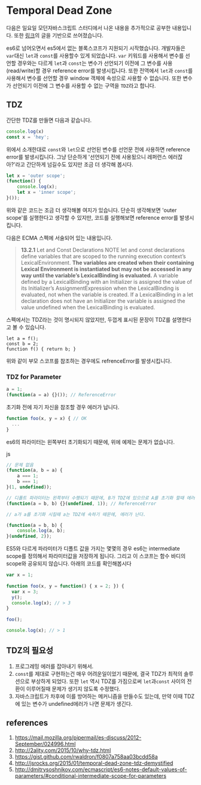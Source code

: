 # Temporal Dead Zone

다음은 일요일 모던자바스크립트 스터디에서 나온 내용을 추가적으로 공부한 내용입니다. 또한 [링크](http://jsrocks.org/2015/01/temporal-dead-zone-tdz-demystified)의 글을 기반으로 쓰어졌습니다.


es6로 넘어오면서 es5에서 없는 블록스코프가 지원되기 시작했습니다. 개발자들은 `var`대신 `let`과 `const`를 사용할수 있게 되었습니다. `var` 키워드를 사용해서 변수를 선언할 경우와는 다르게 `let`과 `const`는 변수가 선언되기 이전에 그 변수를 사용(read/write)할 경우 reference error를 발생시킵니다. 또한 전역에서 `let`과 `const`를 사용해서 변수를 선언할 경우 window 객체에 속성으로 사용할 수 없습니다. 또한 변수가 선언되기 이전에 그 변수를 사용할 수 없는 구역을 `TDZ`라고 합니다.

## TDZ

간단한 TDZ를 만들면 다음과 같습니다.

```js
console.log(x)
const x = 'hey';
```

위에서 소개한대로 `const`와 `let`으로 선언된 변수를 선언문 전에 사용하면 reference error를 발생시킵니다. 그냥 단순하게 '선언되기 전에 사용됬으니 레퍼런스 에러잖아?'라고 간단하게 넘길수도 있지만 조금 더 생각해 봅시다.

```js
let x = 'outer scope';
(function() {
    console.log(x);
    let x = 'inner scope';
}());
```

위와 같은 코드는 조금 더 생각해볼 여지가 있습니다. 단순히 생각해보면 'outer scope'를 실행한다고 생각할 수 있지만, 코드를 실행해보면 reference error를 발생시킵니다. 

다음은 ECMA 스펙에 서술되어 있는 내용입니다.

> **13.2.1** Let and Const Declarations
NOTE let and const declarations define variables that are scoped to the running execution context’s LexicalEnvironment. **The variables are created when their containing Lexical Environment is instantiated but may not be accessed in any way until the variable’s LexicalBinding is evaluated.** A variable defined by a LexicalBinding with an Initializer is assigned the value of its Initializer’s AssignmentExpression when the LexicalBinding is evaluated, not when the variable is created. If a LexicalBinding in a let declaration does not have an Initializer the variable is assigned the value undefined when the LexicalBinding is evaluated.

스펙에서는 TDZ라는 것이 명시되지 않았지만, 두껍게 표시된 문장이 TDZ를 설명한다고 볼 수 있습니다.

```
let a = f();
const b = 2;
function f() { return b; }
```

위와 같이 부모 스코프를 참조하는 경우에도 refrenceError를 발생시킵니다.


### TDZ for Parameter

```js
a = 1;
(function(a = a) {}()); // ReferenceError
```

초기화 전에 자기 자신을 참조할 경우 에러가 납니다.

```js
function foo(x, y = x) { // OK
  ...
}
```

es6의 파라미터는 왼쪽부터 초기화되기 때문에, 위에 예제는 문제가 없습니다.

js
```js
// 문제 없음
(function(a, b = a) {
    a === 1;
    b === 1;
}(1, undefined));

// 디폴트 파라미터는 왼쪽부터 수행되기 때문에, B가 TDZ에 있으므로 A를 초기화 할때 에러가 난다.
(function(a = b, b) {}(undefined, 1)); // ReferenceError

// a가 a를 초기화 시킬때 a는 TDZ에 속하기 때문에, 에러가 난다. 

(function(a = b, b) {
    console.log(a, b);
}(undefined, 2));
```

ES5와 다르게 파라미터가 디폴트 값을 가지는 몇몇의 경우 es6는 intermediate scope를 정의해서 파라미터값을 저장하게 됩니다. 그리고 이 스코프는 함수 바디의 scope와 공유되지 않습니다. 아래의 코드를 확인해봅시다

```js
var x = 1;
 
function foo(x, y = function() { x = 2; }) {
  var x = 3;
  y();
  console.log(x); // > 3
}
 
foo();

console.log(x); // > 1
```

## TDZ의 필요성

1. 프로그레밍 에러를 잡아내기 위해서.
2. `const`를 제대로 구현하는건 매우 어려운일이었기 때문에, 결국 TDZ가 최적의 솔루션으로 부상하게 되었다. 또한 `let` 역시 TDZ를 가짐으로써 `let`과`const` 사이의 전환이 이루어질때 문제가 생기지 않도록 수정했다. 
3. 자바스크립트가 차후에 이를 방어하는 메커니즘을 만들수도 있는데, 만약 이때 TDZ에 있는 변수가 undefined에러가 나면 문제가 생긴다.

## references

1. https://mail.mozilla.org/pipermail/es-discuss/2012-September/024996.html
2. http://2ality.com/2015/10/why-tdz.html
3. https://gist.github.com/rwaldron/f0807a758aa03bcdd58a
4. http://jsrocks.org/2015/01/temporal-dead-zone-tdz-demystified
5. http://dmitrysoshnikov.com/ecmascript/es6-notes-default-values-of-parameters/#conditional-intermediate-scope-for-parameters
